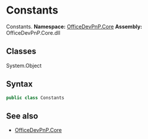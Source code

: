 # Constants
Constants.
**Namespace:** [OfficeDevPnP.Core](OfficeDevPnP.Core.md)
**Assembly:** OfficeDevPnP.Core.dll
## Classes
System.Object
## Syntax
```C#
public class Constants
```
## See also
- [OfficeDevPnP.Core](OfficeDevPnP.Core.md)
